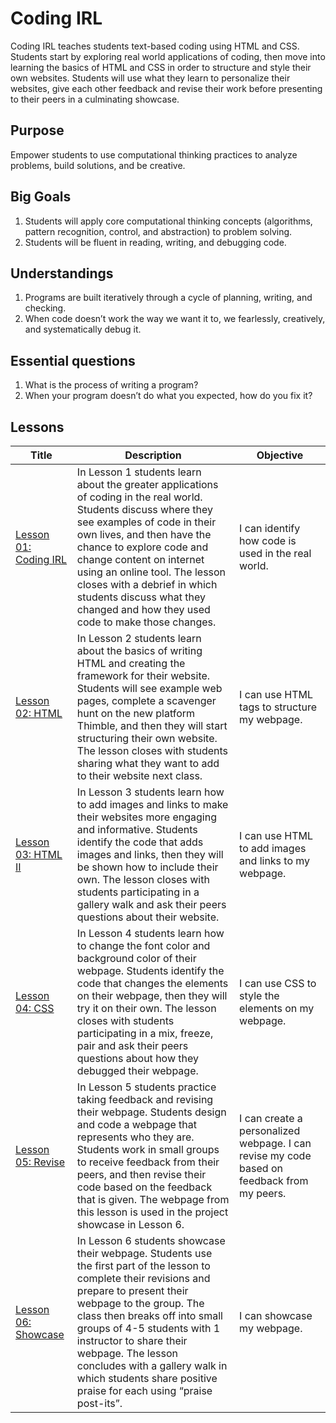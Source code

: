 # Coding IRL
Coding IRL teaches students text-based coding using HTML and CSS. Students start by exploring real world applications of coding, then move into learning the basics of HTML and CSS in order to structure and style their own websites. Students will use what they learn to personalize their websites, give each other feedback and revise their work before presenting to their peers in a culminating showcase.

## Purpose
Empower students to use computational thinking practices to analyze problems, build solutions, and be creative.


## Big Goals
  1. Students will apply core computational thinking concepts (algorithms, pattern recognition, control, and abstraction) to problem solving.
  1. Students will be fluent in reading, writing, and debugging code.


## Understandings
  1. Programs are built iteratively through a cycle of planning, writing, and checking.
  1. When code doesn’t work the way we want it to, we fearlessly, creatively, and systematically debug it.


## Essential questions
  1. What is the process of writing a program?
  1. When your program doesn’t do what you expected, how do you fix it?


## Lessons

Title | Description | Objective
---|---| ---
[Lesson 01: Coding IRL][1] |In Lesson 1 students learn about the greater applications of coding in the real world. Students discuss where they see examples of code in their own lives, and then have the chance to explore code and change content on internet using an online tool. The lesson closes with a debrief in which students discuss what they changed and how they used code to make those changes.|I can identify how code is used in the real world.
[Lesson 02: HTML][2] |In Lesson 2 students learn about the basics of writing HTML and creating the framework for their website. Students will see example web pages, complete a scavenger hunt on the new platform Thimble, and then they will start structuring their own website. The lesson closes with students sharing what they want to add to their website next class.|I can use HTML tags to structure my webpage.
[Lesson 03: HTML II][3] |In Lesson 3 students learn how to add images and links to make their websites more engaging and informative. Students identify the code that adds images and links, then they will be shown how to include their own. The lesson closes with students participating in a gallery walk and ask their peers questions about their website.|I can use HTML to add images and links to my webpage.
[Lesson 04: CSS][4] |In Lesson 4 students learn how to change the font color and background color of their webpage. Students identify the code that changes the elements on their webpage, then they will try it on their own. The lesson closes with students participating in a mix, freeze, pair and ask their peers questions about how they debugged their webpage.|I can use CSS to style the elements on my webpage.
[Lesson 05: Revise][5] |In Lesson 5 students practice taking feedback and revising their webpage. Students design and code a webpage that represents who they are. Students work in small groups to receive feedback from their peers, and then revise their code based on the feedback that is given. The webpage from this lesson is used in the project showcase in Lesson 6.|I can create a personalized webpage. I can revise my code based on feedback from my peers.
[Lesson 06: Showcase][6] |In Lesson 6 students showcase their webpage. Students use the first part of the lesson to complete their revisions and prepare to present their webpage to the group. The class then breaks off into small groups of 4-5 students with 1 instructor to share their webpage. The lesson concludes with a gallery walk in which students share positive praise for each using “praise post-its”.|I can showcase my webpage.

[1]: https://drive.google.com/open?id=1hz7FoxekWx-oVPH3dlHPpK5S_j0N6AOpyKETVMQD1jg
[2]: https://drive.google.com/open?id=1p6km83XmlF4c55FrttygOyB8WCzcNpn8vwoiJmuWQJY
[3]: https://drive.google.com/open?id=1UPtAaW23VggLVOh2Wx5tflCRpUArhXFYrmLFViF0l6k
[4]: https://drive.google.com/open?id=1CIIxlbnzG_Ahrdb-bzm-ZGpNsYLRN2LWFFvAtE4lMQU
[5]: https://drive.google.com/open?id=1wLlbcBXle6lAybToHyKmPMYmmxkimHjNk9F_GePYjQo
[6]: https://drive.google.com/open?id=1Fi_Tlm-3G9MFCtfT-gX0p4ha-W8gOMlwsHgcLQuklFM
